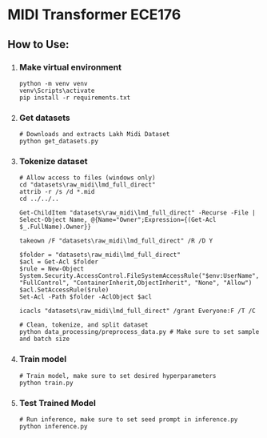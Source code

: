 # MIDI Transformer ECE176

## How to Use:

1. ### Make virtual environment
    ```
    python -m venv venv
    venv\Scripts\activate
    pip install -r requirements.txt

    ```

2. ### Get datasets 
    ```
    # Downloads and extracts Lakh Midi Dataset
    python get_datasets.py

    ```

3. ### Tokenize dataset
    ```
    # Allow access to files (windows only)
    cd "datasets\raw_midi\lmd_full_direct"
    attrib -r /s /d *.mid
    cd ../../..

    Get-ChildItem "datasets\raw_midi\lmd_full_direct" -Recurse -File | Select-Object Name, @{Name="Owner";Expression={(Get-Acl $_.FullName).Owner}}

    takeown /F "datasets\raw_midi\lmd_full_direct" /R /D Y

    $folder = "datasets\raw_midi\lmd_full_direct"
    $acl = Get-Acl $folder
    $rule = New-Object System.Security.AccessControl.FileSystemAccessRule("$env:UserName", "FullControl", "ContainerInherit,ObjectInherit", "None", "Allow")
    $acl.SetAccessRule($rule)
    Set-Acl -Path $folder -AclObject $acl

    icacls "datasets\raw_midi\lmd_full_direct" /grant Everyone:F /T /C

    # Clean, tokenize, and split dataset
    python data_processing/preprocess_data.py # Make sure to set sample and batch size

    ```

4. ### Train model
    ```
    # Train model, make sure to set desired hyperparameters
    python train.py

    ```

5. ### Test Trained Model
    ```
    # Run inference, make sure to set seed prompt in inference.py
    python inference.py

    ```